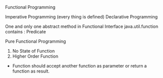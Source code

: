 Functional Programming

Imperative Programming (every thing is defined)
Declarative Programming

One and only one abstract method in Functional Interface
java.util.function contains :
Predicate

Pure Functional Programming
1. No State of Function
2. Higher Order Function
- Function should accept another function as parameter or return a function as result.